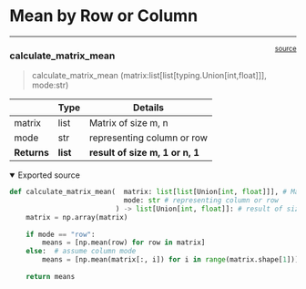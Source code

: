 # Mean by Row or Column


<!-- WARNING: THIS FILE WAS AUTOGENERATED! DO NOT EDIT! -->

------------------------------------------------------------------------

<a
href="https://github.com/teja00/BuildingBlocks/blob/main/BuildingBlocks/mean_row_column.py#L13"
target="_blank" style="float:right; font-size:smaller">source</a>

### calculate_matrix_mean

>  calculate_matrix_mean (matrix:list[list[typing.Union[int,float]]],
>                             mode:str)

<table>
<thead>
<tr>
<th></th>
<th><strong>Type</strong></th>
<th><strong>Details</strong></th>
</tr>
</thead>
<tbody>
<tr>
<td>matrix</td>
<td>list</td>
<td>Matrix of size m, n</td>
</tr>
<tr>
<td>mode</td>
<td>str</td>
<td>representing column or row</td>
</tr>
<tr>
<td><strong>Returns</strong></td>
<td><strong>list</strong></td>
<td><strong>result of size m, 1 or n, 1</strong></td>
</tr>
</tbody>
</table>

<details open class="code-fold">
<summary>Exported source</summary>

``` python
def calculate_matrix_mean(  matrix: list[list[Union[int, float]]], # Matrix of size m, n
                            mode: str # representing column or row
                          ) -> list[Union[int, float]]: # result of size m, 1 or n, 1
    matrix = np.array(matrix)
    
    if mode == "row":
        means = [np.mean(row) for row in matrix]
    else:  # assume column mode
        means = [np.mean(matrix[:, i]) for i in range(matrix.shape[1])]
    
    return means
```

</details>

